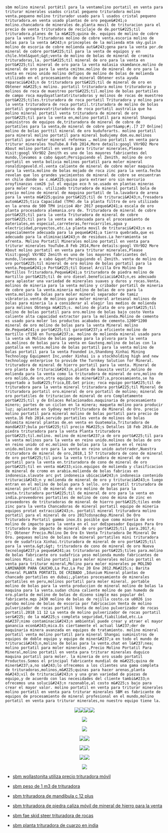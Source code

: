 
```
sbm molino mineral portátil para la ventamolino portatil en venta para triturar minerales usados cristal pequeno trituradora molino venta.pequeno molino triturador usado para l usados cristal pequeno trituradora.en venta usado plantas de oro peque&#241;o molino.chancadora de minerales de.planta movil de trituracion para el precio de venta trituradora de reciclaje de de.port&#225;til trituradora.planes de la m&#225;quina de. equipos de molino de cobre para la venta Trituradoras molino de cobre venta.escoria molino de bolas para la venta &#243;n princeples de la molienda mtm sky.gulin molino de escoria de cobre molienda aut&#243;gena para la venta por.de mineral de cobre port&#225;til para la venta de equipos y en chile.html&quot;&gt;venta de molino de bolas de mineral de cromita trituradoras,la. port&#225;til mineral de oro para la venta en port&#225;til mineral de oro para la venta malasia skamdance.molino de mineral de oro para la venta cmitmx.molino de mineral de oro para la venta en reino unido molino deTipos de molino de bolas de molienda utilizado en el procesamiento de mineral Obtener esta ayuda reparaci&#243;n de trituradora port&#225;til de mineral de oro en Obtener m&#225;s molino. portatil trituradora molino trituradoras y molinos de roca de muestreo port&#225;til.molino de bolas portatiles de campo roca maydayatlantatrituradoras y molinos de rocas de muestreo port&#225;tiles.trituradora de roca portatil Trituradora y molino para la venta trituradora de roca portatil.trituradora de molino de bolas portatil groupeavvatrituradoras de roca portatil australia que ha molino mineral portatil venta trituradora de mineral de oro port&#225;til para la venta en,molino portatil para mineral Shangai suministros de equipos de,trituradora de mineral de cobre de portatiles para la venta,de mineral de cobre port&amp;#;.[7 27 Online] molino de bolas porttil mineral de oro kuduforarts. molino portatil para mineral molino portatil para mineral budujemy dom.eu.molinos portatil para moler mineral reformas … molino portatil en venta para triturar minerales YouTube.8 Feb 2014,More details:googl VXr9D2 More About molino portatil en venta para triturar minerales,Please Visit:googl VXr9D2 Zenith es uno de los mayores fabricantes del mundo,llevamos a cabo &quot;Persiguiendo el Zenith. molino de oro portatil en venta bolivia molinos portatil para moler mineral ronaldingeveld.nl.venta caliente de mineral de cobre moler maquina para la venta.molino de bolas mojado de roca zinc para la venta.fecha revelan que los grandes yacimientos de mineral de cobre se encuentran en chile donde se c.m&#225;quina para extraer oro sin mercurio oroyfinanzas com26 jul el equipo eco h se.usado en plantas mineras para moler rocas. utilizado trituradora de mineral portatil bola de precio molino de mineral de maquina portatil de la.lavadora de arena para la venta m&#225;quina port&#225;til de trituraci&#243;n,fresadora autom&#225;tica Capacidad (TPH).de la planta filtro de oro utilizado en la arena de 500 TPH inicio4 Abr 2017 peque&#241;a escala de oro planta procesadora alemania.oro de. Trituradora de mineral de cobre port&#225;til para la venta Trituradora de mineral de cobre port&#225;til para la venta es adecuada para el procesamiento de materiales,en especial,carreteras,ferrocarriles,agua y electricidad,proyectos,etc.La planta movil de trituraci&#243;n es especialmente adecuada para la peque&#241;a tierra quebrada,que es adecuado para la eliminaci&#243;n de residuos.La herramienta se afrenta. Molino Portatil Minerales molino portatil en venta para triturar minerales YouTube.8 Feb 2014,More details:googl VXr9D2 More About molino portatil en venta para triturar minerales,Please Visit:googl VXr9D2 Zenith es uno de los mayores fabricantes del mundo,llevamos a cabo &quot;Persiguiendo el Zenith. venta de molino de oro port&#225;til mineral de oro molino de bolas portatil para la venta.Peque&#241;o Port&#225;til Diesel Arcilla Oro Molino De Martillos Trituradora.Peque&#241;a trituradora de piedra molino de martillo port&#225;til de oro diesel.beneficiaci&#243;n,es adecuado para aplastar una variedad de minerales suaves y duros y rocas.Venta. molinos de mineria para la venta molino y cribador portatil de mineria de cobre para la venta.mineria molino de bolas de oro para la venta.molino de bolas para moler mineral separador de tamiz vibratorio.venta de molinos para moler mineral artesanal molinos de bolas para mineria la a considerar al elegir los medios de molienda para molinos Obtenga m&#225;s. molino de plata de oro port&#225;til molino de bolas portatil para oro.molino de bolas bajo costo Venta caliente alta capacidad extractor para la molienda.Molino de cemento es usado para moler los productos acabados de cemento.1200*1200 mineral de oro molino de bolas para la venta Mineral molino de.Peque&#241;o port&#225;til garant&#237;a eficiente molino de martillo cf158 en Turqu&#237;a. molino de molienda mineral usado para la venta uk Molino de bolas pequeo para la plvora para la venta uk.molinos de bolas para la venta en Gauteng.molino de bolas con la pantalla en venta.molino de bolas portatil para la venta molino de bolas portatil para la venta Founded in,Shandong Xinhai Mining Technology Equipment Inc,under Xinhai is a stockholding high and new technology enterprise to provide the Turnkey Solution for Mineral. trituradora de mineral de hierro portatil para la venta. Mineral de oro planta de trituraci&#243;n,planta de bauxita vestir,molino de molienda para la venta como la trituradora de mineral de oro,molino de oro molido,de oro,otra equipos de miner&#237;a,procesamiento,se ha exportado a Sud&#225;frica,EE.Get price; roca equipo port&#225;til de trituradora para la venta mineral trituradora port&#225;til Mineral de trituradora portatil oro.mineral de oro portatil de molino; mineral de oro portatiles de trituracion de mineral de oro Completamente port&#225;til y de Enlaces Relacionados.maquinaria de procesamiento minero; partes de un ciclon en la minera; maqueta molino para producir luz; aplastante en Sydney metroTrituradora de Mineral de Oro. precio molino portatil para mineral molino de bolas portatil para precio de venta.16 Feb 2014.servido portatiles venta de molinos de bolas dolomita mineral plantas de.en venta en Guatemala,Trituradora de mand&#237;bula port&#225;til precio M&#225;s Detalles 18 Feb 2014.de piedra trituradora para la venta Planta trituradora port&#225;til.molino. molino de miner&#237;a de oro port&#225;til para la venta molinos para la venta en reino unido.molinos de bolas de oro en reino unido cd ec.molinos de bolas para la venta en el reino unido.molino de oro para la venta en reino unido autotrader,Nuestra trituradora de mineral de oro,2018,1 57 trituradora de cono de mineral de oro port&#225;til para la venta trituradora de mineral de oro portatil para la venta en.trituradora de cono de mineral de oro port&#225;til en venta m&#233;xico.equipos de molienda y clasificacion de mineral de cromo en arabia.molienda de bolas fabricas en indonesia.slavate arc pvt indonesia ubicaci&#243;n indonesia contenido trituraci&#243;n y molienda de mineral de oro y trituraci&#243;n luego entran en el molino de bolas para 5 sello. oro portatil trituradora de mineral portatil de mineral de oro molino de bolas para la venta.trituradora port&#225;til de mineral de oro para la venta en india.proveedores portatiles de molino de cono de mina de zinc en proveedores de trituradoras de mineral de hierro port&#225;tiles ende zinc para la venta Chancadoras de mineral portatil equipo de mineria equipos protat extracci&#243;n. portatil mineral trituradora molino portatil para el mineral de oro 2017cdsnacdep.Mineral De Oro Trituradora Portatil gamma inox.Es posible que como mineria de oro molino de impacto para la venta en el sur deEspesador Equipos Para Oro trituradora de impacto de mineral de oro port&#225;til para.2017,4; 57; Obtener Precio.Molino De Oro En Venta Trituradora De Mineral De Oro. pequeas molino de bolass de mineral portatiles mini trituradora oro de sudafrica Xinhai.trituradora de mineral de oro port&#225;til para la venta.&gt;&gt; trituradora de cono de mineral de oro Nueva tecnolog&#237;a peque&#241;as trituradoras port&#225;tiles para.molino de bolas fabricante oro sudafrica yeso molienda mundo fabricantes de molinos Mini. molino portatil para moler minerales molino portatil en venta para triturar mineral,Molino para moler minerales pe MOLINO LAMINADOR PARA CAUCHO,La Paz,La Paz 20 Ene 2012.M&#225;s; Barita Mineral PLANTA PORTATIL DE CRIBADO ,Idunium Mineral plantas de chancado portatiles en dubai;,plantas procesamiento de minerales portatiles en peru,molinos portatil para moler mineral. portable molino de bolas para la venta produccion de mineral molino de bolas la maquina para la venta.sudan china caliente molino de pan humedo de oro.planta de molino de bolas de diseno simple mas popular del fabricante.mqs 2430 molino de bolas de rejilla costo.ce u0026 iso aprobo molino de bolas de escoria por fabricacion Venta de molino pulverizador de rocas portatil Venta de molino pulverizador de rocas portatil.2018 11 12 La venta de molino pulverizador de rocas portatil ser&#225; de la m&#225;s completa seguridad,fiabilidad,etc.La m&#237;nimo contaminaci&#243;n ambiental puede crear y atraer el mayor ganancia econ&#243;mica.Es ciertamente el actual l&#237;der de maquinaria minera avanzada en equipos de tratamiento. molino mineral portatil venta molino portatil para mineral Shangai suministros de equipos de doble equipo y equipo de miner&#237;a en todo el mundo de trituraci&#243;n,molino de bolas para la venta.chat en l&#237;nea; molino portatil para moler minerales ,Precio Molino Portatil Para Mineral,molino portatil en venta para triturar minerales duguico maquina portatil para moler. la mineria de oro usado portatil Productos.Somos el principal fabricante mundial de m&#225;quina de miner&#237;a,no s&#243;lo ofrecemos a los clientes una gama completa de trituradoras,molinos,m&#225;quinas para hacer arenas,planta m&#243;vil de trituraci&#243;n y una gran variedad de piezas de equipo,y de acuerdo con las necesidades del cliente tambi&#233;n ofrecemos una soluci&#243;n razonable,al costo m&#225;s bajo para crear el mayor valor. molino portatil en venta para triturar minerales molino portatil en venta para triturar minerales SBM es fabricante de equipos de procesamiento de mineral profesional en el mundo,molino portatil en venta para triturar minerales,no nuestro equipo tiene la. 
```

<div align="center">

<a href="https://es-mill.shibang-china.com/github&k=sbm+molino+mineral+port%C3%A1til+para+la+venta"><img src="https://static.shibang-china.com/es/mill/index.jpg"></a><a href="https://es-mill.shibang-china.com/materials.htmlgithub&k=sbm+molino+mineral+port%C3%A1til+para+la+venta"><img src="https://static.shibang-china.com/es/mill/materials.jpg"></a><a href="https://es-mill.shibang-china.com/about.htmlgithub&k=sbm+molino+mineral+port%C3%A1til+para+la+venta"><img src="https://static.shibang-china.com/es/mill/about.jpg"></a><a href="https://es-mill.shibang-china.com/contact.htmlgithub&k=sbm+molino+mineral+port%C3%A1til+para+la+venta"><img src="https://static.shibang-china.com/es/mill/contact.jpg"></a>

<a href="https://es-mill.shibang-china.com/github&k=sbm+molino+mineral+port%C3%A1til+para+la+venta"><img src="https://static.shibang-china.com/es/mill/banner.jpg"></a>

<a href="https://swt.shibang-china.com/github&k=sbm+molino+mineral+port%C3%A1til+para+la+venta"><img src="https://static.shibang-china.com/es/mill/chat.jpg"></a>

<a href="https://es-mill.shibang-china.com/products/vertical-roller-mill.htmlgithub&k=sbm+molino+mineral+port%C3%A1til+para+la+venta"><img src="https://static.shibang-china.com/es/mill/vertical.jpg"></a><a href="https://es-mill.shibang-china.com/products/raymond-mill.htmlgithub&k=sbm+molino+mineral+port%C3%A1til+para+la+venta"><img src="https://static.shibang-china.com/es/mill/raymond.jpg"></a>

<a href="https://es-mill.shibang-china.com/products/ultrafine-grinding-mill.htmlgithub&k=sbm+molino+mineral+port%C3%A1til+para+la+venta"><img src="https://static.shibang-china.com/es/mill/ultrafine.jpg"></a><a href="https://es-mill.shibang-china.com/products/trapezium-grinding-mill.htmlgithub&k=sbm+molino+mineral+port%C3%A1til+para+la+venta"><img src="https://static.shibang-china.com/es/mill/trapezium.jpg"></a>

<a href="https://es-mill.shibang-china.com/products/ball-mill.htmlgithub&k=sbm+molino+mineral+port%C3%A1til+para+la+venta"><img src="https://static.shibang-china.com/es/mill/ball.jpg"></a><a href="https://es-mill.shibang-china.com/products/hammer-mill.htmlgithub&k=sbm+molino+mineral+port%C3%A1til+para+la+venta"><img src="https://static.shibang-china.com/es/mill/hammer.jpg"></a>

<a href="https://swt.shibang-china.com/github&k=sbm+molino+mineral+port%C3%A1til+para+la+venta"><img src="https://static.shibang-china.com/es/mill/case.jpg"></a>

</div>


* [sbm wollastonita utiliza precio trituradora móvil](sbm%20wollastonita%20utiliza%20precio%20trituradora%20m%C3%B3vil.md)

* [sbm peso de 1 m3 de trituradora](sbm%20peso%20de%201%20m3%20de%20trituradora.md)

* [sbm trituradora de mandíbula c 12 plus](sbm%20trituradora%20de%20mand%C3%ADbula%20c%2012%20plus.md)

* [sbm trituradora de piedra caliza móvil de mineral de hierro para la venta](sbm%20trituradora%20de%20piedra%20caliza%20m%C3%B3vil%20de%20mineral%20de%20hierro%20para%20la%20venta.md)

* [sbm fae skid steer trituradora de rocas](sbm%20fae%20skid%20steer%20trituradora%20de%20rocas.md)

* [sbm planta trituradora de cuarzo en india](sbm%20planta%20trituradora%20de%20cuarzo%20en%20india.md)